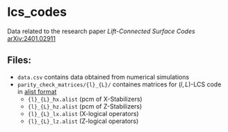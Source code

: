 # lcs_codes

Data related to the research paper *Lift-Connected Surface Codes* [arXiv:2401.02911](https://doi.org/10.48550/arXiv.2401.02911/)

## Files:
- `data.csv` contains data obtained from numerical simulations
- `parity_check_matrices/{l}_{L}/` containes matrices for $(l,L)$-LCS code in [alist format](http://www.inference.org.uk/mackay/codes/alist.html)
  - `{l}_{L}_hx.alist` (pcm of X-Stabilizers)
  - `{l}_{L}_hz.alist` (pcm of Z-Stabilizers)
  - `{l}_{L}_lx.alist` (X-logical operators)
  - `{l}_{L}_lz.alist` (Z-logical operators)

